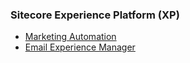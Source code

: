 ### Sitecore Experience Platform (XP)

- [Marketing Automation](https://doc.sitecore.com/xp/en/developers/101/sitecore-experience-platform/marketing-automation.html)
- [Email Experience Manager](https://doc.sitecore.com/xp/en/developers/exm/101/email-experience-manager/index-en.html)
